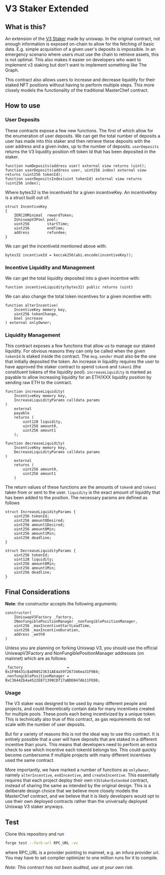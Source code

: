 # V3 Staker Extended

## What is this?

An extension of the [V3 Staker](https://github.com/Uniswap/v3-staker) made by uniswap. In the original contract, not enough information is exposed on-chain to allow for the fetching of basic data. E.g. simple acquisition of a given user's deposits is impossible. In an emergency scenario where users must use the chain to retrieve assets, this is not optimal. This also makes it easier on developers who want to implement v3 staking but don't want to implement something like The Graph.

This contract also allows users to increase and decrease liquidity for their staked NFT positions without having to perform multiple steps. This more closely models the functionality of the traditional MasterChef contract.

## How to use

### User Deposits

These contracts expose a few new functions. The first of which allow for the enumeration of user deposits. We can get the total number of deposits a user has made into this staker and then retrieve these deposits with the user address and a given index, up to the number of deposits. ```userDeposits``` returns the V3 liquidity position nft token Id that has been deposited in the staker.

```solidity
function numDeposits(address user) external view returns (uint);
function userDeposits(address user, uint256 index) external view returns (uint256 tokenId);
function userDepositsIndex(uint tokenId) external view returns (uint256 index);
```

Where bytes32 is the incentiveId for a given incentiveKey. An incentiveKey is a struct built out of:

```solidity
struct IncentiveKey 
{
    IERC20Minimal  rewardToken;
    IUniswapV3Pool pool;
    uint256        startTime;
    uint256        endTime;
    address        refundee;
}
```

We can get the incentiveId mentioned above with:

```solidity
bytes32 incentiveId = keccak256(abi.encode(incentiveKey));
```

### Incentive Liquidity and Management

We can get the total liquidity deposited into a given incentive with:

```solidity
function incentiveLiquidity(bytes32) public returns (uint)
```

We can also change the total token incentives for a given incentive with:

```solidity
function alterIncentive(
    IncentiveKey memory key,
    uint256 tokenChange,
    bool increase
) external onlyOwner;
```

### Liquidity Management

This contract exposes a few functions that allow us to manage our staked liquidity. For obvious reasons they can only be called when the given ```tokenId``` is staked inside the contract. The ```msg.sender``` must also be the one that initially deposited the token. An increase in liquidity requires the user to have approved the staker contract to spend ```token0``` and ```token1``` (the constituent tokens of the liquidity pool). ```increaseLiquidity``` is marked as payable to allow increasing liquidity for an ETH/XXX liquidity position by sending raw ETH to the contract.

```solidity
function increaseLiquidity(
    IncentiveKey memory key,
    IncreaseLiquidityParams calldata params
)
    external
    payable
    returns (
        uint128 liquidity,
        uint256 amount0,
        uint256 amount1
    );

function decreaseLiquidity(
    IncentiveKey memory key,
    DecreaseLiquidityParams calldata params
) 
    external  
    returns (
        uint256 amount0, 
        uint256 amount1
    )
```

The return values of these functions are the amounts of ```token0``` and ```token1``` taken from or sent to the user. ```liquidity``` is the exact amount of liquidity that has been added to the position. The necessary params are defined as follows

```solidity
struct IncreaseLiquidityParams {
    uint256 tokenId;
    uint256 amount0Desired;
    uint256 amount1Desired;
    uint256 amount0Min;
    uint256 amount1Min;
    uint256 deadline;
}

struct DecreaseLiquidityParams {
    uint256 tokenId;
    uint128 liquidity;
    uint256 amount0Min;
    uint256 amount1Min;
    uint256 deadline;
}
```

## Final Considerations

**Note**: the constructor accepts the following arguments:

```solidity
constructor(
    IUniswapV3Factory _factory,
    INonfungiblePositionManager _nonfungiblePositionManager,
    uint256 _maxIncentiveStartLeadTime,
    uint256 _maxIncentiveDuration,
    address _weth9
)
```

Unless you are planning on forking Uniswap V3, you should use the official UniswapV3Factory and NonFungiblePositionManager addresses (on mainnet) which are as follows:

```solidity
_factory                    = 0x1F98431c8aD98523631AE4a59f267346ea31F984;
_nonfungiblePositionManager = 0xC36442b4a4522E871399CD717aBDD847Ab11FE88;
```

### Usage

The V3 staker was designed to be used by many different people and projects, and could theoretically contain data for many incentives created for multiple pools. These pools each being incentivized by a unique token. This is technically also true of this contract, as gas requirements do not scale with the number of user deposits.

But for a variety of reasons this is not the ideal way to use this contract. It is entirely possible that a user will have deposits that are staked in a different incentive than yours. This means that developers need to perform an extra check to see which incentive each tokenId belongs too. This could quickly become cumbersome if multiple projects with many different incentives used the same contract.

More importantly, we have marked a number of functions as ```onlyOwner```, namely ```alterIncentive```, ```endIncentive```, and ```createIncentive```. This essentially requires that each project deploy their own ```V3StakerExtended``` contract, instead of sharing the same as intended by the original design. This is a deliberate design choice that we believe more closely models the MasterChef contract, and we believe that it is likely developers would opt to use their own deployed contracts rather than the universally deployed Uniswap V3 staker anyways.

## Test

Clone this repository and run

```zsh
forge test --fork-url RPC_URL -vv
```

where RPC_URL is a provider pointing to mainnet, e.g. an infura provider url. You may have to set compiler optimizer to one million runs for it to compile.

_Note: This contract has not been audited, use at your own risk._
